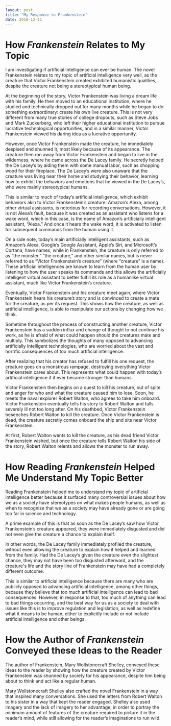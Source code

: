 ```yaml
---
layout: post
title: "My Response to Frankenstein"
date: 2018-12-11
---
```


# How *Frankenstein* Relates to My Topic

I am investigating if artificial intelligence can ever be human.
The novel Frankenstein relates to my topic of artificial intelligence very well, as the creature that Victor Frankenstein created exhibited humanistic qualities, despite the creature not being a stereotypical human being.

At the beginning of the story, Victor Frankenstein was living a dream life with his family.
He then moved to an educational institution, where he studied and technically dropped out for many months while he began to do something extraordinary: create his own live creature.
This is not very different from many true stories of college dropouts, such as Steve Jobs and Mark Zuckerberg, who left their higher educational institution to pursue lucrative technological opportunities, and in a similar manner, Victor Frankenstein viewed his daring idea as a lucrative opportunity.

However, once Victor Frankenstein made the creature, he immediately despised and shunned it, most likely because of its appearance.
The creature then ran away from Victor Frankenstein and began to live in the wilderness, where he came across the De Lacey family.
He secretly helped the De Lacey’s by aiding them with some manual labor, such as chopping wood for their fireplace.
The De Lacey’s were also unaware that the creature was living near their home and studying their behavior, learning how to exhibit the behaviors and emotions that he viewed in the De Lacey’s, who were mainly stereotypical humans.

This is similar to much of today’s artificial intelligence, which exhibit behaviors akin to Victor Frankenstein’s creature: Amazon’s Alexa, among other virtual assistants, is notorious for recording conversations.
However, it is not Alexa’s fault, because it was created as an assistant who listens for a wake word, which in this case, is the name of Amazon’s artificially intelligent assistant, “Alexa.”
And once it hears the wake word, it is activated to listen for subsequent commands from the human using it.

On a side note, today’s main artificially intelligent assistants, such as Amazon’s Alexa, Google’s Google Assistant, Apple’s Siri, and Microsoft’s Cortana, have names, while in Frankenstein, the creature is only referred to as “the monster,” “the creature,” and other similar names, but is never referred to as “Victor Frankenstein’s creature” (where “creature” is a name).
These artificial intelligences are known to learn from the human user by listening to how the user speaks its commands and this allows the artificially intelligent virtual assistant to better fulfill its role as a humanlike virtual assistant, much like Victor Frankenstein’s creature.

Eventually, Victor Frankenstein and his creature meet again, where Victor Frankenstein hears his creature’s story and is convinced to create a mate for the creature, as per its request.
This shows how the creature, as well as artificial intelligence, is able to manipulate our actions by changing how we think.

Sometime throughout the process of constructing another creature, Victor Frankenstein has a sudden influx and change of thought to not continue his work, as he is afraid of what could happen should the creatures mate and multiply.
This symbolizes the thoughts of many opposed to advancing artificially intelligent technologies, who are worried about the vast and horrific consequences of too much artificial intelligence.

After realizing that his creator has refused to fulfill his one request, the creature goes on a monstrous rampage, destroying everything Victor Frankenstein cares about.
This represents what could happen with today’s artificial intelligence if it ever became stronger than humans.

Victor Frankenstein then begins on a quest to kill his creature, out of spite and anger for who and what the creature caused him to lose.
Soon, he meets the naval explorer Robert Walton, who agrees to take him onboard.
Victor Frankenstein eventually tells his story to Robert Walton and falls severely ill not too long after.
On his deathbed, Victor Frankenstein beseeches Robert Walton to kill the creature.
Once Victor Frankenstein is dead, the creature secretly comes onboard the ship and sits near Victor Frankenstein.

At first, Robert Walton wants to kill the creature, as his dead friend Victor Frankenstein wished, but once the creature tells Robert Walton his side of the story, Robert Walton relents and allows the monster to run away.

# How Reading *Frankenstein* Helped Me Understand My Topic Better

Reading Frankenstein helped me to understand my topic of artificial intelligence better because it surfaced many controversial issues about how we as a society have stereotypes on what makes people humans, as well as when to recognize that we as a society may have already gone or are going too far in science and technology.

A prime example of this is that as soon as the De Lacey’s saw how Victor Frankenstein’s creature appeared, they were immediately disgusted and did not even give the creature a chance to explain itself.

In other words, the De Lacey family immediately profiled the creature, without even allowing the creature to explain how it helped and learned from the family.
Had the De Lacey’s given the creature even the slightest chance, they may not have been too disgusted afterward, and the creature's life and the story line of Frankenstein may have had a completely different outcome.

This is similar to artificial intelligence because there are many who are publicly opposed to advancing artificial intelligence, among other things, because they believe that too much artificial intelligence can lead to bad consequences.
However, in response to that, too much of anything can lead to bad things occurring, and the best way for us as a society to deal with issues like this is to improve regulation and legislation, as well as redefine what it means to be human, either to explicitly include or not include artificial intelligence and other beings.

# How the Author of *Frankenstein* Conveyed these Ideas to the Reader

The author of Frankenstein, Mary Wollstonecraft Shelley, conveyed these ideas to the reader by showing how the creature created by Victor Frankenstein was shunned by society for his appearance, despite him being about to think and act like a regular human.

Mary Wollstonecraft Shelley also crafted the novel Frankenstein in a way that inspired many conversations.
She used the letters from Robert Walton to his sister in a way that kept the reader engaged. 
Shelley also used imagery and the lack of imagery to her advantage, in order to portray the minimum amount of features of the creature required to picture it in the reader’s mind, while still allowing for the reader’s imaginations to run wild.
